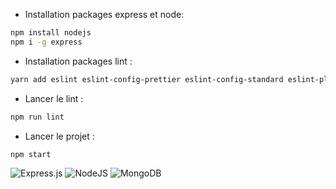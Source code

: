 - Installation packages express et node: 

```bash
npm install nodejs
npm i -g express
```

- Installation packages lint : 

```bash
yarn add eslint eslint-config-prettier eslint-config-standard eslint-plugin-eslint-comments eslint-plugin-eslint-plugin eslint-plugin-import eslint-plugin-jsx-a11y eslint-plugin-node eslint-plugin-prettier eslint-plugin-promise eslint-plugin-react prettier-eslint @typescript-eslint/eslint-plugin
```


- Lancer le lint : 

```bash
npm run lint
```

- Lancer le projet : 

```bash
npm start
```


![Express.js](https://img.shields.io/badge/express.js-%23404d59.svg?style=for-the-badge&logo=express&logoColor=%2361DAFB)
![NodeJS](https://img.shields.io/badge/node.js-6DA55F?style=for-the-badge&logo=node.js&logoColor=white)
![MongoDB](https://img.shields.io/badge/MongoDB-%234ea94b.svg?style=for-the-badge&logo=mongodb&logoColor=white)




